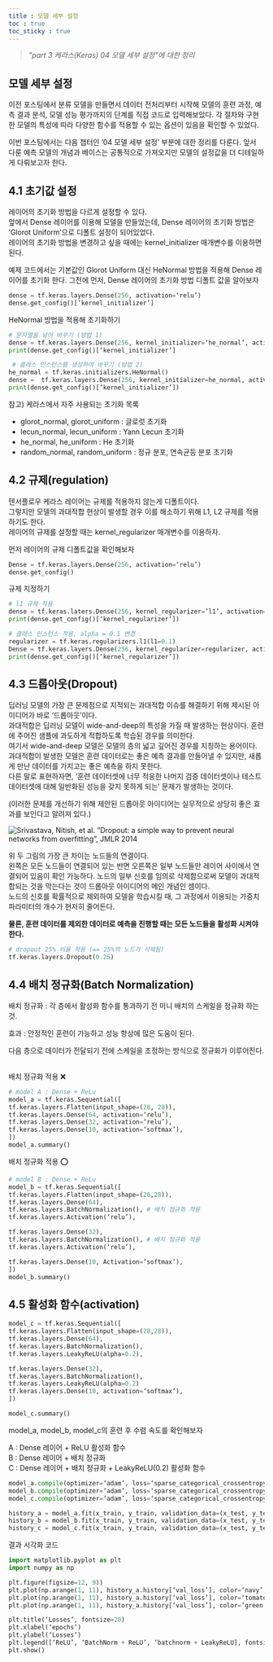 ```yaml
---
title : 모델 세부 설정
toc : true
toc_sticky : true
---
```


> *"part 3 케라스(Keras) 04 모델 세부 설정"에 대한 정리*

## 모델 세부 설정
이전 포스팅에서 분류 모델을 만들면서 데이터 전처리부터 시작해 모델의 훈련 과정, 예측 결과 분석, 모델 성능 평가까지의 단계를 직접 코드로 입력해보았다. 각 절차와 구현한 모델의 특성에 따라 다양한 함수를 적용할 수 있는 옵션이 있음을 확인할 수 있었다.

이번 포스팅에서는 다음 챕터인 ’04 모델 세부 설정’ 부분에 대한 정리를 다룬다. 앞서 다룬 예측 모델의 개념과 베이스는 공통적으로 가져오지만 모델의 설정값을 더 디테일하게 다뤄보고자 한다.

## 4.1 초기값 설정
레이어의 초기화 방법을 다르게 설정할 수 있다.  
앞에서 Dense 레이어를 이용해 모델을 만들었는데, Dense 레이어의 초기화 방법은 ‘Glorot Uniform’으로 디폴트 설정이 되어있었다.  
레이어의 초기화 방법을 변경하고 싶을 때에는 kernel_initializer 매개변수를 이용하면 된다.

예제 코드에서는 기본값인 Glorot Uniform 대신 HeNormal 방법을 적용해 Dense 레이어를 초기화 한다.
그전에 먼저, Dense 레이어의 초기화 방법 디폴트 값을 알아보자
```python
dense = tf.keras.layers.Dense(256, activation=‘relu’)
dense.get_config()[‘kernel_initializer’]
```

HeNormal 방법을 적용해 초기화하기
```python
# 문자열을 넣어 바꾸기 (방법 1)
dense = tf.keras.layers.Dense(256, kernel_initializer=‘he_normal’, activation=‘relu’)
print(dense.get_config()[‘kernel_initializer’]

 # 클래스 인스턴스를 생성하여 바꾸기 (방법 2)
he_normal = tf.keras.initializers.HeNormal()
dense =  tf.keras.layers.Dense(256, kernel_initializer=he_normal, activation=‘relu’)
print(dense.get_config()[’kernel_initializer’])
```

참고) 케라스에서 자주 사용되는 초기화 목록
* glorot_normal, glorot_uniform : 글로럿 초기화
* lecun_normal, lecun_uniform : Yann Lecun 초기화
* he_normal, he_uniform : He 초기화
* random_normal, random_uniform : 정규 분포, 연속균등 분포 초기화

## 4.2 규제(regulation)
텐서플로우 케라스 레이어는 규제를 적용하지 않는게 디폴트이다.  
그렇지만 모델의 과대적합 현상이 발생할 경우 이를 해소하기 위해 L1, L2 규제를 적용하기도 한다.  
레이어의 규제를 설정할 때는 kernel_regularizer 매개변수를 이용하자.

먼저 레이어의 규제 디폴트값을 확인해보자
```python
Dense = tf.keras.layers.Dense(256, activation=‘relu’)
dense.get_config()
```

규제 지정하기
```python
# l1 규제 적용
dense = tf.keras.laters.Dense(256, kernel_regularizer=’l1’, activation=‘relu’)
print(dense.get_config()[‘kernel_regularizer’])

# 클래스 인스턴스 적용, alpha = 0.1 변경
regularizer = tf.keras.regularizers.l1(l1=0.1)
Dense = tf.keras.layers.Dense(256, kernel_regularizer=regularizer, activation=‘relu’)
print(dense.get_config()[‘kernel_regularizer’])
```

## 4.3 드롭아웃(Dropout)
딥러닝 모델의 가장 큰 문제점으로 지적되는 과대적합 이슈를 해결하기 위해 제시된 아이디어가 바로 ‘드롭아웃’이다.  
과대적합은 딥러닝 모델이 wide-and-deep의 특성을 가질 때 발생하는 현상이다. 훈련에 주어진 샘플에 과도하게 적합하도록 학습된 경우를 의미한다.  
여기서 wide-and-deep 모델은 모델의 층의 넓고 깊어진 경우를 지칭하는 용어이다.  
과대적합이 발생한 모델은 훈련 데이터로는 좋은 예측 결과를 만들어낼 수 있지만, 새롭게 만난 데이터를 가지고는 좋은 예측을 하지 못한다.  
다른 말로 표현하자면, ‘훈련 데이터셋에 너무 적응한 나머지 검증 데이터셋이나 테스트 데이터셋에 대해 일반화된 성능을 갖지 못하게 되는’ 문제가 발생하는 것이다.

(이러한 문제를 개선하기 위해 제안된 드롭아웃 아이디어는 실무적으로 상당히 좋은 효과를 보인다고 알려져 있다.)

![Srivastava, Nitish, et al. ”Dropout: a simple way to prevent neural networks from
overfitting”, JMLR 2014](/assets/images/dropout.png)

위 두 그림의 가장 큰 차이는 노드들의 연결이다.  
왼쪽은 모든 노드들이 연결되어 있는 반면 오른쪽은 일부 노드들만 레이어 사이에서 연결되어 있음이 확인 가능하다.
노드의 일부 신호를 임의로 삭제함으로써 모델이 과대적합되는 것을 막는다는 것이 드롭아웃 아이디어의 메인 개념인 셈이다.  
노드의 신호를 확률적으로 제외하여 모델을 학습시킬 때, 그 과정에서 이용되는 가중치 파라미터의 개수가 현저히 줄어든다.

**물론, 훈련 데이터를 제외한 데이터로 예측을 진행할 때는 모든 노드들을 활성화 시켜야 한다.**

```python
# dropout 25% 비율 적용 (== 25%의 노드가 삭제됨)
tf.keras.layers.Dropout(0.25)
```

## 4.4 배치 정규화(Batch Normalization)
배치 정규화 : 각 층에서 활성화 함수를 통과하기 전 미니 배치의 스케일을 정규화 하는 것.

효과 : 안정적인 훈련이 가능하고 성능 향상에 많은 도움이 된다.

다음 층으로 데이터가 전달되기 전에 스케일을 조정하는 방식으로 정규화가 이루어진다.<br><br>

배치 정규화 적용 ❌  
```python
# model A : Dense + ReLu
model_a = tf.keras.Sequential([
tf.keras.layers.Flatten(input_shape=(28, 28)),
tf.keras.layers.Dense(64, activation=‘relu’),
tf.keras.layers.Dense(32, activation=‘relu’),
tf.keras.layers.Dense(10, activation=‘softmax’),
])
model_a.summary()
```

배치 정규화 적용 ⭕️  
```python
# model B : Dense + ReLu
model_b = tf.keras.Sequential([
tf.keras.layers.Flatten(input_shape=(28,28)),
tf.keras.layers.Dense(64),
tf.keras.layers.BatchNormalization(), # 배치 정규화 적용
tf.keras.layers.Activation(‘relu’),

tf.keras.layers.Dense(32),
tf.keras.layers.BatchNormalization(), # 배치 정규화 적용
tf.keras.layers.Activation(‘relu’),

tf.keras.layers.Dense(10, Activation=‘softmax’),
])
model_b.summary()
```

## 4.5 활성화 함수(activation)
```python
model_c = tf.keras.Sequential([
tf.keras.layers.Flatten(input_shape=(28,28)),
tf.keras.layers.Dense(64),
tf.keras.layers.BatchNormalization(),
tf.keras.layers.LeakyReLU(alpha=0.2),

tf.keras.layers.Dense(32),
tf.keras.layers.BatchNormalization(),
tf.keras.layers.LeakyReLU(alpha=0.2)
tf.keras.layers.Dense(10, activation=‘softmax’),
])

model_c.summary()
```

model_a, model_b, model_c의 훈련 후 수렴 속도를 확인해보자

A : Dense 레이어 + ReLU 활성화 함수  
B : Dense 레이어 + 배치 정규화  
C : Dense 레이어 + 배치 정규화 + LeakyReLU(0.2) 활성화 함수

```python
model_a.compile(optimizer=‘adam’, loss=‘sparse_categorical_crossentropy’, metrics=[‘accuracy’])
model_b.compile(optimizer=‘adam’, loss=‘sparse_categorical_crossentropy’, metrics=[‘accuracy’])
model_c.compile(optimizer=‘adam’, loss=‘sparse_categorical_crossentropy’, metrics=[‘accuracy’])

history_a = model_a.fit(x_train, y_train, validation_data=(x_test, y_test), epochs=10)
history_b = model_b.fit(x_train, y_train, validation_data=(x_test, y_test), epochs=10)
history_c = model_c.fit(x_train, y_train, validation_data=(x_test, y_test), epochs=10)
```

결과 시각화 코드
```python
import matplotlib.pyplot as plt
import numpy as np

plt.figure(figsize=12, 9))
plt.plot(np.arange(1, 11), history_a.history[‘val_loss’], color=‘navy’, linestyle=‘:’)
plt.plot(np.arange(1, 11), history_a.history[‘val_loss’], color=‘tomato’, linestyle=‘-.’)
plt.plot(np.arange(1, 11), history_a.history[‘val_loss’], color=‘green’, linestyle=‘-’)

plt.title(‘Losses’, fontsize=20)
plt.xlabel(‘epochs’)
plt.ylabel(‘Losses’)
plt.legend([‘ReLU’, ‘BatchNorm + ReLU’, ‘batchnorm + LeakyReLU], fontsize=12)
plt.show()
```

